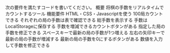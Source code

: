次の要件を満たすコードを書いてください。
概要
将棋の手数をリアルタイムでカウントするツール
機能要件
HTML・CSS・Javascriptを使う
100局カウントできる
それぞれの局の手数は表で確認できる
総手数を表示する
手数はLocalStorageに保存する
手数を増減できるカウントボタンがある
指定した局の手数を修正できる
スペースキーで最新の局の手数が1つ増える
左右の矢印キーで最新の局の手数が増減する
最新の局の手数を0にするボタンがある
数値を入力して手数を修正できる
